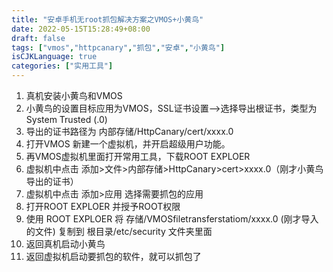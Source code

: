 ```yaml
---
title: "安卓手机无root抓包解决方案之VMOS+小黄鸟"
date: 2022-05-15T15:28:49+08:00
draft: false
tags: ["vmos","httpcanary","抓包","安卓","小黄鸟"]
isCJKLanguage: true
categories: ["实用工具"]
---
```


1. 真机安装小黄鸟和VMOS
2. 小黄鸟的设置目标应用为VMOS，SSL证书设置-->选择导出根证书，类型为System Trusted (.0)
3. 导出的证书路径为 内部存储/HttpCanary/cert/xxxx.0
4. 打开VMOS 新建一个虚拟机，并开启超级用户功能。
5. 再VMOS虚拟机里面打开常用工具，下载ROOT EXPLOER
6. 虚拟机中点击 添加>文件>内部存储>HttpCanary>cert>xxxx.0（刚才小黄鸟导出的证书）
7. 虚拟机中点击 添加>应用 选择需要抓包的应用
8. 打开ROOT EXPLOER 并授予ROOT权限
9. 使用 ROOT EXPLOER  将 存储/VMOSfiletransferstatiom/xxxx.0 (刚才导入的文件) 复制到 根目录/etc/security 文件夹里面
10. 返回真机启动小黄鸟
11. 返回虚拟机启动要抓包的软件，就可以抓包了
